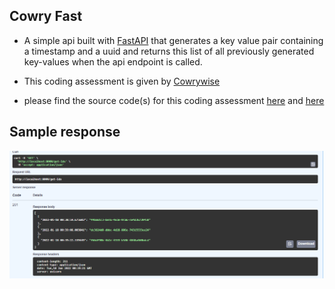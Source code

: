 ## Cowry Fast

* A simple api built with [FastAPI](https://fastapi.tiangolo.com/) that generates a key value pair containing a timestamp and a uuid and returns this list of all  previously generated key-values when the api endpoint is called.

* This coding assessment is given by [Cowrywise](https://cowrywise.com/)
* please find the source code(s) for this coding assessment [here]() and [here]()

## Sample response

![response_image](response.png)